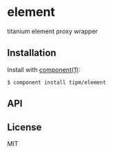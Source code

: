 
# element

  titanium element proxy wrapper

## Installation

  Install with [component(1)](http://component.io):

    $ component install tipm/element

## API



## License

  MIT
